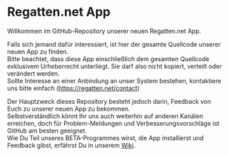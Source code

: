 # Regatten.net App

Willkommen im GitHub-Repository unserer neuen Regatten.net App.

Falls sich jemand dafür interessiert, ist hier der gesamte Quellcode unserer neuen App zu finden.  
Bitte beachtet, dass diese App einschließlich dem gesamten Quellcode exklusivem Urheberrecht unterliegt. Sie darf also nicht kopiert, verteilt oder verändert werden.  
Sollte Interesse an einer Anbindung an unser System bestehen, kontaktiere uns bitte einfach (https://regatten.net/contact)

Der Hauptzweck dieses Repository besteht jedoch darin, Feedback von Euch zu unserer neuen App zu bekommen.  
Selbstverständlich könnt Ihr uns auch weiterhin auf anderen Kanälen erreichen, doch für Problem-Meldungen und Verbesserungsvorschläge ist GitHub am besten geeignet.  
Wie Du Teil unseres BETA-Programmes wirst, die App installierst und Feedback gibst, erfährst Du in unserem [Wiki](https://github.com/ostertun/RegattenApp/wiki).
